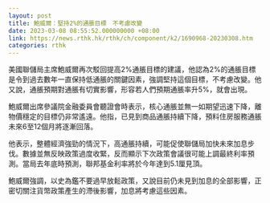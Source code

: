 ```yaml
---
layout: post
title: 鮑威爾：堅持2%的通脹目標　不考慮改變
date: 2023-03-08 08:55:52.000000000 +08:00
link: https://news.rthk.hk/rthk/ch/component/k2/1690968-20230308.htm
categories: rthk
---
```


美國聯儲局主席鮑威爾再次駁回提高2%通脹目標的建議，他認為2%的通脹目標是令到過去數年一直保持低通脹的關鍵因素，強調堅持這個目標，不考慮改變。他又說，通脹預期對通脹有切實影響，形容若人們預期通脹率升5%，就會出現。

鮑威爾出席參議院金融委員會聽證會時表示，核心通脹並無一如期望迅速下降，離物價穩定的目標仍非常遙遠。他指，已見到商品通脹持續下降，預料住房服務通脹未來6至12個月將逐漸回落。

他表示，整體經濟強勁的情況下，高通脹持續，可能促使聯儲局加快未來加息步伐。數據並無反映政策過度收緊，反而顯示下次政策會議很可能上調最終利率預測。當局去年底時預測，聯邦基金利率將於今年達到5.1厘見頂。

鮑威爾強調，以史為鑑不要過早放鬆政策，又說目前仍未見到加息的全部影響，正密切關注貨幣政策產生的滯後影響，加息將考慮這些因素。
